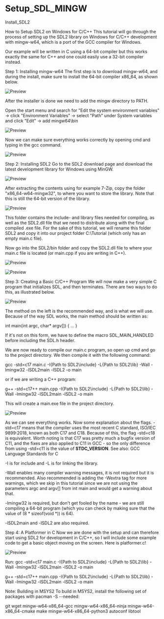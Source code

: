 # Setup_SDL_MINGW
Install_SDL2


How to Setup SDL2 on Windows for C/C++
This tutorial will go through the process of setting up the SDL2 library on Windows for C/C++ development with mingw-w64, which is a port of the GCC compiler for Windows.


Our example will be written in C using a 64-bit compiler but this works exactly the same for C++ and one could easily use a 32-bit compiler instead.

Step 1: Installing mingw-w64
The first step is to download mingw-w64, and during the install, make sure to install the 64-bit compiler x86_64, as shown below.

![Preview](https://github.com/ArctoosR/Setup_SDL_MINGW/blob/main/01.png)

After the installer is done we need to add the mingw directory to PATH.

Open the start menu and search for "Edit the system environment variables" -> click "Environment Variables" -> select "Path" under System variables and click "Edit" -> add mingw64\bin

![Preview](https://github.com/ArctoosR/Setup_SDL_MINGW/blob/main/02.png)

Now we can make sure everything works correctly by opening cmd and typing in the gcc command.

![Preview](https://github.com/ArctoosR/Setup_SDL_MINGW/blob/main/03.png)

Step 2: Installing SDL2
Go to the SDL2 download page and download the latest development library for Windows using MinGW.

![Preview](https://github.com/ArctoosR/Setup_SDL_MINGW/blob/main/04.png)


After extracting the contents using for example 7-Zip, copy the folder "x86_64-w64-mingw32", to where you want to store the library.
Note that this is still the 64-bit version of the library.

![Preview](https://github.com/ArctoosR/Setup_SDL_MINGW/blob/main/05.png)


This folder contains the include- and library files needed for compiling, as well as the SDL2.dll file that we need to distribute along with the final compiled .exe file.
For the sake of this tutorial, we will rename this folder SDL2 and copy it into our project folder C:\Tutorial (which only has an empty main.c file).


Now go into the SDL2/bin folder and copy the SDL2.dll file to where your main.c file is located (or main.cpp if you are writing in C++).

![Preview](https://github.com/ArctoosR/Setup_SDL_MINGW/blob/main/06.png)

![Preview](https://github.com/ArctoosR/Setup_SDL_MINGW/blob/main/07.png)

Step 3: Creating a Basic C/C++ Program
We will now make a very simple C program that initializes SDL, and then terminates. There are two ways to do this, as illustrated below.

![Preview](https://github.com/ArctoosR/Setup_SDL_MINGW/blob/main/08.png)

The method on the left is the recommended way, and is what we will use. Because of the way SDL works, the main method should be written as:

int main(int argc, char* argv[])
{
...
}

If it's not on this form, we have to define the macro SDL_MAIN_HANDLED before including the SDL.h header.


We are now ready to compile our main.c program, so open up cmd and go to the project directory. We then compile it with the following command:

gcc -std=c17 main.c -I{Path to SDL2\include} -L{Path to SDL2\lib} -Wall -lmingw32 -lSDL2main -lSDL2 -o main

or if we are writing a C++ program:

g++ -std=c17++ main.cpp -I{Path to SDL2\include} -L{Path to SDL2\lib} -Wall -lmingw32 -lSDL2main -lSDL2 -o main

This will create a main.exe file in the project directory.


![Preview](https://github.com/ArctoosR/Setup_SDL_MINGW/blob/main/09.png)



As we can see everything works. Now some explanation about the flags.
-std=c17 means that the compiler uses the most recent C standard, ISO/IEC 9899:2018, known as both C17 and C18. Because of this, the flag -std=c18 is equivalent. Worth noting is that C17 was pretty much a bugfix version of C11, and the fixes are also applied to C11 in GCC - so the only difference from using -std=c11 is the value of __STDC_VERSION__.
See also: GCC Language Standards for C


-I is for include and -L is for linking the library.


-Wall enables many compiler warning messages, it is not required but it is recommended. Also recommended is adding the -Wextra tag for more warnings, which we skip in this tutorial since we are not using the parameters argc and argv[] from int main and would get a warning about that.


-lmingw32 is required, but don't get fooled by the name - we are still compiling a 64-bit program (which you can check by making sure that the value of (8 * sizeof(void *)) is 64).


-lSDL2main and -lSDL2 are also required.

Step 4: A Platformer in C
Now we are done with the setup and can therefore start using SDL2 for development in C/C++, so I will include some example code to get a basic object moving on the screen. Here is platformer.c!

![Preview](https://github.com/ArctoosR/Setup_SDL_MINGW/blob/main/platformer.png)






Run:
gcc -std=c17 main.c -I{Path to SDL2\include} -L{Path to SDL2\lib} -Wall -lmingw32 -lSDL2main -lSDL2 -o main


g++ -std=c17++ main.cpp -I{Path to SDL2\include} -L{Path to SDL2\lib} -Wall -lmingw32 -lSDL2main -lSDL2 -o main


Note:
Building in MSYS2
To build in MSYS2, install the following set of packages with pacman -S --needed:

git wget mingw-w64-x86_64-gcc mingw-w64-x86_64-ninja mingw-w64-x86_64-cmake make mingw-w64-x86_64-python3 autoconf libtool
